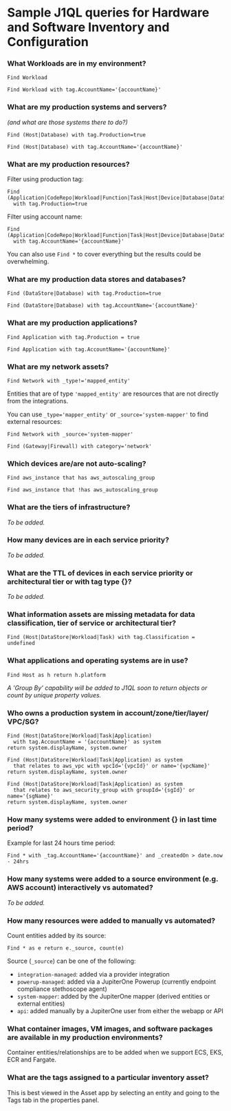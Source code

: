 # Sample J1QL queries for Hardware and Software Inventory and Configuration

### What Workloads are in my environment?

```j1ql
Find Workload
```

```j1ql
Find Workload with tag.AccountName='{accountName}'
```

### What are my production systems and servers?

_(and what are those systems there to do?)_

```j1ql
Find (Host|Database) with tag.Production=true
```

```j1ql
Find (Host|Database) with tag.AccountName='{accountName}'
```

### What are my production resources?

Filter using production tag:

```j1ql
Find (Application|CodeRepo|Workload|Function|Task|Host|Device|Database|DataStore)
  with tag.Production=true
```

Filter using account name:

```j1ql
Find (Application|CodeRepo|Workload|Function|Task|Host|Device|Database|DataStore)
  with tag.AccountName='{accountName}'
```

You can also use `Find *` to cover everything but the results could be overwhelming.

### What are my production data stores and databases?

```j1ql
Find (DataStore|Database) with tag.Production=true
```

```j1ql
Find (DataStore|Database) with tag.AccountName='{accountName}'
```

### What are my production applications?

```j1ql
Find Application with tag.Production = true
```

```j1ql
Find Application with tag.AccountName='{accountName}'
```

### What are my network assets?

```j1ql
Find Network with _type!='mapped_entity'
```

Entities that are of type `'mapped_entity'` are resources that are not directly from the integrations.

You can use `_type='mapper_entity'` or `_source='system-mapper'` to find external resources:

```j1ql
Find Network with _source='system-mapper'
```

```j1ql
Find (Gateway|Firewall) with category='network'
```

### Which devices are/are not auto-scaling?

```j1ql
Find aws_instance that has aws_autoscaling_group
```

```j1ql
Find aws_instance that !has aws_autoscaling_group
```

### What are the tiers of infrastructure?

_To be added._

### How many devices are in each service priority?

_To be added._

### What are the TTL of devices in each service priority or architectural tier or with tag type {}?

_To be added._

### What information assets are missing metadata for data classification, tier of service or architectural tier?

```j1ql
Find (Host|DataStore|Workload|Task) with tag.Classification = undefined
```

### What applications and operating systems are in use?

```j1ql
Find Host as h return h.platform
```

_A 'Group By' capability will be added to J1QL soon to return objects or count by unique property values._

### Who owns a production system in account/zone/tier/layer/ VPC/SG?

```j1ql
Find (Host|DataStore|Workload|Task|Application)
  with tag.AccountName = '{accountName}' as system
return system.displayName, system.owner
```

```j1ql
Find (Host|DataStore|Workload|Task|Application) as system
  that relates to aws_vpc with vpcId='{vpcId}' or name='{vpcName}'
return system.displayName, system.owner
```

```j1ql
Find (Host|DataStore|Workload|Task|Application) as system
  that relates to aws_security_group with groupId='{sgId}' or name='{sgName}'
return system.displayName, system.owner
```

### How many systems were added to environment {} in last time period?

Example for last 24 hours time period:

```j1ql
Find * with _tag.AccountName='{accountName}' and _createdOn > date.now - 24hrs
```

### How many systems were added to a source environment (e.g. AWS account) interactively vs automated?

_To be added._

### How many resources were added to manually vs automated?

Count entities added by its source:

```j1ql
Find * as e return e._source, count(e)
```

Source (`_source`) can be one of the following:

- `integration-managed`: added via a provider integration
- `powerup-managed`: added via a JupiterOne Powerup (currently endpoint compliance stethoscope agent)
- `system-mapper`: added by the JupiterOne mapper (derived entities or external entities)
- `api`: added manually by a JupiterOne user from either the webapp or API

### What container images, VM images, and software packages are available in my production environments?

Container entities/relationships are to be added when we support ECS, EKS, ECR and Fargate.

### What are the tags assigned to a particular inventory asset?

This is best viewed in the Asset app by selecting an entity and going to the Tags tab in the properties panel.
